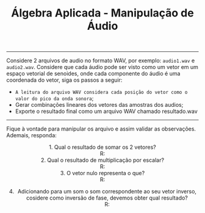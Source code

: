 <center><h1></h1></center>

<center><h1>Álgebra Aplicada - Manipulação de Áudio</h1></center>
<br>

---

Considere 2 arquivos de audio no formato WAV, por exemplo: `audio1.wav` e `audio2.wav`. Considere que cada áudio pode ser visto como um vetor em um espaço vetorial de senoides, onde cada componente do áudio é uma coordenada do vetor, siga os passos a seguir:

*   `A leitura do arquivo WAV considera cada posição do vetor como o valor do pico da onda sonora`;
*   Gerar combinações lineares dos vetores das amostras dos audios;
*   Exporte o resultado final como um arquivo WAV chamado resultado.wav

---

Fique à vontade para manipular os arquivo e assim validar as observações. Ademais, responda:


<center>
1.   Qual o resultado de somar os 2 vetores?<br>
R:
<br>
2.   Qual o resultado de multiplicação por escalar? <br>
R:
<br>
3.   O vetor nulo representa o que? <br>
R:

4.   Adicionando para um som o som correspondente ao seu vetor inverso, cosidere como inversão de fase, devemos obter qual resultado?<br>
R:

</center>

